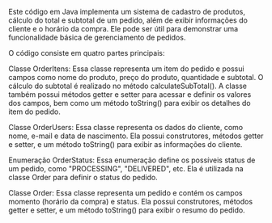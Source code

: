 Este código em Java implementa um sistema de cadastro de produtos, cálculo do total e subtotal de um pedido, além de exibir informações do cliente e o horário da compra. Ele pode ser útil para demonstrar uma funcionalidade básica de gerenciamento de pedidos.

O código consiste em quatro partes principais:

Classe OrderItens: Essa classe representa um item do pedido e possui campos como nome do produto, preço do produto, quantidade e subtotal. O cálculo do subtotal é realizado no método calculateSubTotal(). A classe também possui métodos getter e setter para acessar e definir os valores dos campos, bem como um método toString() para exibir os detalhes do item do pedido.

Classe OrderUsers: Essa classe representa os dados do cliente, como nome, e-mail e data de nascimento. Ela possui construtores, métodos getter e setter, e um método toString() para exibir as informações do cliente.

Enumeração OrderStatus: Essa enumeração define os possíveis status de um pedido, como "PROCESSING", "DELIVERED", etc. Ela é utilizada na classe Order para definir o status do pedido.

Classe Order: Essa classe representa um pedido e contém os campos momento (horário da compra) e status. Ela possui construtores, métodos getter e setter, e um método toString() para exibir o resumo do pedido.
